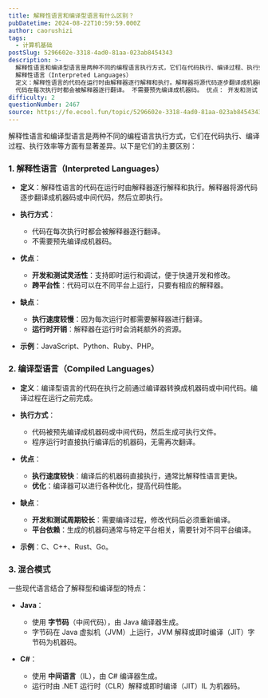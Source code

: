 ```yaml
---
title: 解释性语言和编译型语言有什么区别？
pubDatetime: 2024-08-22T10:59:59.000Z
author: caorushizi
tags:
  - 计算机基础
postSlug: 5296602e-3318-4ad0-81aa-023ab8454343
description: >-
  解释性语言和编译型语言是两种不同的编程语言执行方式，它们在代码执行、编译过程、执行效率等方面有显著差异。以下是它们的主要区别： 1.
  解释性语言（Interpreted Languages）
  定义：解释性语言的代码在运行时由解释器逐行解释和执行。解释器将源代码逐步翻译成机器码或中间代码，然后立即执行。 执行方式：
  代码在每次执行时都会被解释器逐行翻译。 不需要预先编译成机器码。 优点： 开发和测试
difficulty: 2
questionNumber: 2467
source: https://fe.ecool.fun/topic/5296602e-3318-4ad0-81aa-023ab8454343
---
```


解释性语言和编译型语言是两种不同的编程语言执行方式，它们在代码执行、编译过程、执行效率等方面有显著差异。以下是它们的主要区别：

### 1. **解释性语言（Interpreted Languages）**

- **定义**：解释性语言的代码在运行时由解释器逐行解释和执行。解释器将源代码逐步翻译成机器码或中间代码，然后立即执行。

- **执行方式**：

  - 代码在每次执行时都会被解释器逐行翻译。
  - 不需要预先编译成机器码。

- **优点**：

  - **开发和测试灵活性**：支持即时运行和调试，便于快速开发和修改。
  - **跨平台性**：代码可以在不同平台上运行，只要有相应的解释器。

- **缺点**：

  - **执行速度较慢**：因为每次运行时都需要解释器进行翻译。
  - **运行时开销**：解释器在运行时会消耗额外的资源。

- **示例**：JavaScript、Python、Ruby、PHP。

### 2. **编译型语言（Compiled Languages）**

- **定义**：编译型语言的代码在执行之前通过编译器转换成机器码或中间代码。编译过程在运行之前完成。

- **执行方式**：

  - 代码被预先编译成机器码或中间代码，然后生成可执行文件。
  - 程序运行时直接执行编译后的机器码，无需再次翻译。

- **优点**：

  - **执行速度较快**：编译后的机器码直接执行，通常比解释性语言更快。
  - **优化**：编译器可以进行各种优化，提高代码性能。

- **缺点**：

  - **开发和测试周期较长**：需要编译过程，修改代码后必须重新编译。
  - **平台依赖**：生成的机器码通常与特定平台相关，需要针对不同平台编译。

- **示例**：C、C++、Rust、Go。

### 3. **混合模式**

一些现代语言结合了解释型和编译型的特点：

- **Java**：

  - 使用 **字节码**（中间代码），由 Java 编译器生成。
  - 字节码在 Java 虚拟机（JVM）上运行，JVM 解释或即时编译（JIT）字节码为机器码。

- **C#**：
  - 使用 **中间语言**（IL），由 C# 编译器生成。
  - 运行时由 .NET 运行时（CLR）解释或即时编译（JIT）IL 为机器码。
